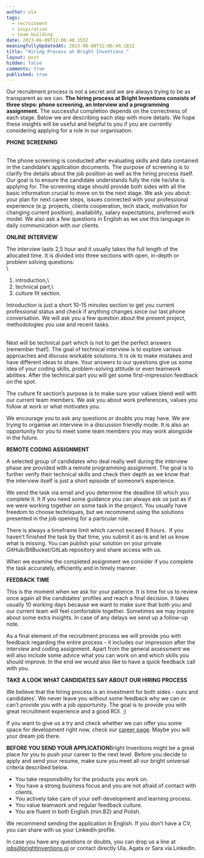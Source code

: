 ```yaml
---
author: ula
tags:
  - recruitment
  - inspiration
  - team building
date: 2023-06-09T12:06:40.155Z
meaningfullyUpdatedAt: 2023-06-09T12:06:40.181Z
title: "Hiring Process at Bright Inventions "
layout: post
hidden: false
comments: true
published: true
---
```

Our recruitment process is not a secret and we are always trying to be as transparent as we can. **The hiring process at Bright Inventions consists of three steps: phone screening, an interview and a programming assignment.** The successful completion depends on the correctness of each stage. Below we are describing each step with more details. We hope these insights will be useful and helpful to you if you are currently considering applying for a role in our organisation.

**PHONE SCREENING** 

\
The phone screening is conducted after evaluating skills and data contained in the candidate’s application documents. The purpose of screening is to clarify the details about the job position as well as the hiring process itself. Our goal is to ensure the candidate understands fully the role he/she is applying for. The screening stage should provide both sides with all the basic information crucial to move on to the next stage. We ask you about: your plan for next career steps, issues connected with your professional experience (e.g. projects, clients cooperation, tech stack, motivation for changing current position), availability, salary expectations, preferred work model. We also ask a few questions in English as we use this language in daily communication with our clients.

**ONLINE INTERVIEW** 



The interview lasts 2,5 hour and it usually takes the full length of the allocated time. It is divided into three sections with open, in-depth or problem solving questions:\
\
1) introduction,\
2) technical part,\
3) culture fit section.  

Introduction is just a short 10-15 minutes section to get you current professional status and check if anything changes since our last phone conversation. We will ask you a few question about the present project, methodologies you use and recent tasks. 

\
Next will be technical part which is not to get the perfect answers (remember that!). The goal of technical interview is to explore various approaches and discuss workable solutions. It is ok to make mistakes and have different ideas to share. Your answers to our questions give us some idea of your coding skills, problem-solving attitude or even teamwork abilities. After the technical part you will get some first-impression feedback on the spot. 



The culture fit section’s purpose is to make sure your values blend well with our current team members. We ask you about work preferences, values you follow at work or what motivates you.

We encourage you to ask any questions or doubts you may have. We are trying to organise an interview in a discussion friendly mode. It is also an opportunity for you to meet some team members you may work alongside in the future.



**REMOTE CODING ASSIGNMENT** 



A selected group of candidates who deal really well during the interview phase are provided with a remote programming assignment. The goal is to further verify their technical skills and check their depth as we know that the interview itself is just a short episode of someone’s experience.

We send the task via email and you determine the deadline till which you complete it. It If you need some guidance you can always ask us just as if we were working together on some task in the project. You usually have freedom to choose techniques, but we recommend using the solutions presented in the job opening for a particular role. 



There is always a timeframe limit which cannot exceed 8 hours.  If you haven’t finished the task by that time, you submit it as-is and let us know what is missing. You can publish your solution on your private GitHub/BitBucket/GitLab repository and share access with us.



When we examine the completed assignment we consider if you complete the task accurately, efficiently and in timely manner. 



**FEEDBACK TIME** 



This is the moment when we ask for your patience. It is time for us to review once again all the candidates’ profiles and reach a final decision. It takes usually 10 working days because we want to make sure that both you and our current team will feel comfortable together. Sometimes we may inquire about some extra insights. In case of any delays we send up a follow-up note.

As a final element of the recruitment process we will provide you with feedback regarding the entire process - it includes our impression after the interview and coding assignment. Apart from the general assessment we will also include some advice what you can work on and which skills you should improve. In the end we would also like to have a quick feedback call with you. 



**TAKE A LOOK WHAT CANDIDATES SAY ABOUT OUR HIRING PROCESS** 



We believe that the hiring process is an investment for both sides - ours and candidates’. We never leave you without some feedback why we can or can’t provide you with a job opportunity. The goal is to provide you with great recruitment experience and a good ROI. ;) 





If you want to give us a try and check whether we can offer you some space for development right now, check our [career page](https://brightinventions.pl/career/). Maybe you will your dream job there. 



**BEFORE YOU SEND YOUR APPLICATION**Bright Inventions might be a great place for you to push your career to the next level. Before you decide to apply and send your resume, make sure you meet all our bright universal criteria described below. 

* You take responsibility for the products you work on. 
* You have a strong business focus and you are not afraid of contact with clients. 
* You actively take care of your self-development and learning process. 
* You value teamwork and regular feedback culture. 
* You are fluent in both English (min.B2) and Polish. 



We recommend sending the application in English. If you don’t have a CV, you can share with us your LinkedIn profile.

In case you have any questions or doubts, you can drop us a line at [jobs@brightinventions.pl](mailto:jobs@brightinventions.pl) or contact directly Ula, Agata or Sara via LinkedIn.